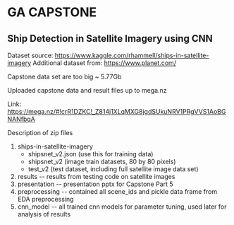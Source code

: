 # GA CAPSTONE
## Ship Detection in Satellite Imagery using CNN

Dataset source: https://www.kaggle.com/rhammell/ships-in-satellite-imagery
Additional dataset from: https://www.planet.com/

Capstone data set are too big ~ 5.77Gb

Uploaded capstone data and result files up to mega.nz

Link: https://mega.nz/#!crR1DZKC!_Z814j1XLqMXG8jgdSUkuNRV1PRgVVS1AoBGNANfbqA

Description of zip files

1. ships-in-satellite-imagery 
    - shipsnet_v2.json (use this for training data)
    - shipsnet_v2 (image train datasets, 80 by 80 pixels)
    - test_v2 (test dataset, including full satellite image data set)
2. results -- results from testing code on satellite images
3. presentation -- presentation pptx for Capstone Part 5
4. preprocessing -- contained all scene_ids and pickle data frame from EDA preprocessing
5. cnn_model -- all trained cnn models for parameter tuning, used later for analysis of results
